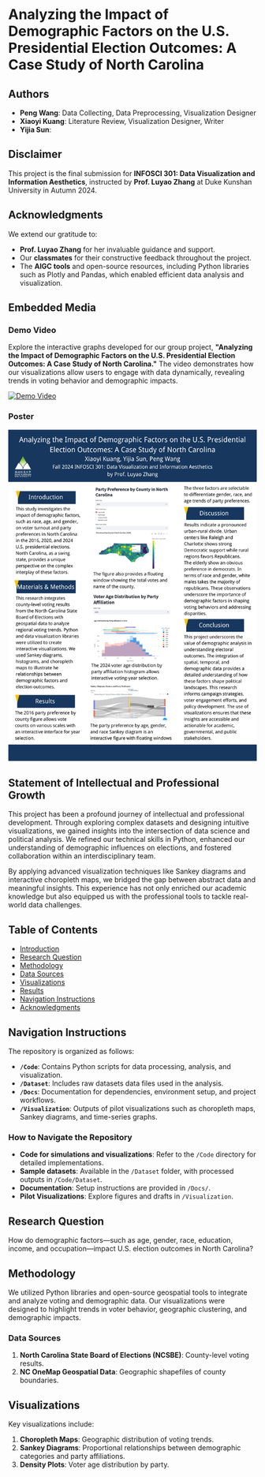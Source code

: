 # Analyzing the Impact of Demographic Factors on the U.S. Presidential Election Outcomes: A Case Study of North Carolina

## Authors
- **Peng Wang**: Data Collecting, Data Preprocessing, Visualization Designer
- **Xiaoyi Kuang**: Literature Review, Visualization Designer, Writer
- **Yijia Sun**: 


## Disclaimer
This project is the final submission for **INFOSCI 301: Data Visualization and Information Aesthetics**, instructed by **Prof. Luyao Zhang** at Duke Kunshan University in Autumn 2024.

## Acknowledgments
We extend our gratitude to:
- **Prof. Luyao Zhang** for her invaluable guidance and support.  
- Our **classmates** for their constructive feedback throughout the project.  
- The **AIGC tools** and open-source resources, including Python libraries such as Plotly and Pandas, which enabled efficient data analysis and visualization.  

## Embedded Media

### Demo Video

Explore the interactive graphs developed for our group project, **"Analyzing the Impact of Demographic Factors on the U.S. Presidential Election Outcomes: A Case Study of North Carolina."** The video demonstrates how our visualizations allow users to engage with data dynamically, revealing trends in voting behavior and demographic impacts.

[![Demo Video](https://img.youtube.com/vi/d2PHs0EnliU/0.jpg)](https://youtu.be/d2PHs0EnliU)

### Poster
![Research Poster](Docs/Poster.png)

## Statement of Intellectual and Professional Growth
This project has been a profound journey of intellectual and professional development. Through exploring complex datasets and designing intuitive visualizations, we gained insights into the intersection of data science and political analysis. We refined our technical skills in Python, enhanced our understanding of demographic influences on elections, and fostered collaboration within an interdisciplinary team.  

By applying advanced visualization techniques like Sankey diagrams and interactive choropleth maps, we bridged the gap between abstract data and meaningful insights. This experience has not only enriched our academic knowledge but also equipped us with the professional tools to tackle real-world data challenges.  

## Table of Contents
- [Introduction](#introduction)  
- [Research Question](#research-question)  
- [Methodology](#methodology)  
- [Data Sources](#data-sources)  
- [Visualizations](#visualizations)  
- [Results](#results)  
- [Navigation Instructions](#navigation-instructions)  
- [Acknowledgments](#acknowledgments)  

## Navigation Instructions
The repository is organized as follows:
- **`/Code`**: Contains Python scripts for data processing, analysis, and visualization.  
- **`/Dataset`**: Includes raw datasets data files used in the analysis.  
- **`/Docs`**: Documentation for dependencies, environment setup, and project workflows.  
- **`/Visualization`**: Outputs of pilot visualizations such as choropleth maps, Sankey diagrams, and time-series graphs.  

### How to Navigate the Repository
- **Code for simulations and visualizations**: Refer to the `/Code` directory for detailed implementations.  
- **Sample datasets**: Available in the `/Dataset` folder, with processed outputs in `/Code/Dataset`.  
- **Documentation**: Setup instructions are provided in `/Docs/`.  
- **Pilot Visualizations**: Explore figures and drafts in `/Visualization`.  

## Research Question
How do demographic factors—such as age, gender, race, education, income, and occupation—impact U.S. election outcomes in North Carolina?

## Methodology
We utilized Python libraries and open-source geospatial tools to integrate and analyze voting and demographic data. Our visualizations were designed to highlight trends in voter behavior, geographic clustering, and demographic impacts.

### Data Sources
1. **North Carolina State Board of Elections (NCSBE)**: County-level voting results.  
2. **NC OneMap Geospatial Data**: Geographic shapefiles of county boundaries.  


## Visualizations
Key visualizations include:  
1. **Choropleth Maps**: Geographic distribution of voting trends.  
2. **Sankey Diagrams**: Proportional relationships between demographic categories and party affiliations.  
3. **Density Plots**: Voter age distribution by party.  

